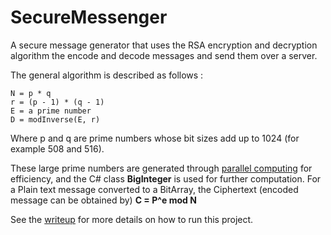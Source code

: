 # SecureMessenger

A secure message generator that uses the RSA encryption and decryption algorithm the encode and decode messages and send them over a server.

The general algorithm is described as follows :

```
N = p * q
r = (p - 1) * (q - 1) 
E = a prime number
D = modInverse(E, r)
```

Where p and q are prime numbers whose bit sizes add up to 1024 (for example 508 and 516). 

These large prime numbers are generated through [parallel computing](https://github.com/hxt1965/SecureMessenger/blob/master/PrimeCheckExtension.cs) for efficiency, and the C# class **BigInteger** is used for further computation. 
For a Plain text message converted to a BitArray, the Ciphertext (encoded message can be obtained by)
**C = P^e mod N**

See the [writeup](https://github.com/hxt1965/SecureMessenger/blob/master/Secure_Messaging%20(2).pdf) for more details on how to run this project. 
